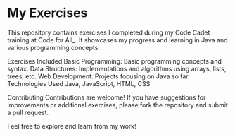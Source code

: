 # My Exercises
This repository contains exercises I completed during my Code Cadet training at Code for All_. It showcases my progress and learning in Java and various programming concepts.

Exercises Included Basic Programming: Basic programming concepts and 
syntax. Data Structures: Implementations and algorithms using arrays, 
lists, trees, etc. Web Development: Projects focusing on Java so far. 
Technologies Used 
Java, JavaScript, HTML, CSS

Contributing
Contributions are welcome! If you have suggestions for improvements or additional exercises, please fork the repository and submit a pull request.

Feel free to explore and learn from my work!

